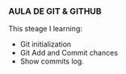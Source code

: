 ### AULA DE GIT & GITHUB 

This steage I learning:

- Git initialization
- Git Add and Commit chances 
- Show commits log.